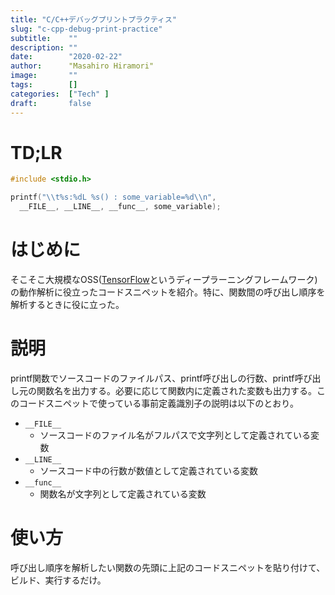 ```yaml
---
title: "C/C++デバッグプリントプラクティス"
slug: "c-cpp-debug-print-practice"
subtitle:    ""
description: ""
date:        "2020-02-22"
author:      "Masahiro Hiramori"
image:       ""
tags:        []
categories:  ["Tech" ]
draft:       false
---
```


# TD;LR

```c
#include <stdio.h>

printf("\\t%s:%dL %s() : some_variable=%d\\n",
  __FILE__, __LINE__, __func__, some_variable);
```

# はじめに

そこそこ大規模なOSS([TensorFlow](https://github.com/tensorflow/tensorflow)というディープラーニングフレームワーク)の動作解析に役立ったコードスニペットを紹介。特に、関数間の呼び出し順序を解析するときに役に立った。

# 説明

printf関数でソースコードのファイルパス、printf呼び出しの行数、printf呼び出し元の関数名を出力する。必要に応じて関数内に定義された変数も出力する。このコードスニペットで使っている事前定義識別子の説明は以下のとおり。

- `__FILE__`
    - ソースコードのファイル名がフルパスで文字列として定義されている変数
- `__LINE__`
    - ソースコード中の行数が数値として定義されている変数
- `__func__`
    - 関数名が文字列として定義されている変数

# 使い方

呼び出し順序を解析したい関数の先頭に上記のコードスニペットを貼り付けて、ビルド、実行するだけ。
